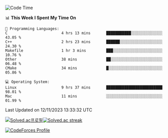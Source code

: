 
<!--START_SECTION:waka-->
![Code Time](http://img.shields.io/badge/Code%20Time-3%2C057%20hrs%202%20mins-blue)

📊 **This Week I Spent My Time On** 

```text
💬 Programming Languages: 
C                        4 hrs 13 mins       ███████████░░░░░░░░░░░░░░   43.05 % 
C++                      2 hrs 23 mins       ██████░░░░░░░░░░░░░░░░░░░   24.30 % 
Makefile                 1 hr 3 mins         ███░░░░░░░░░░░░░░░░░░░░░░   10.76 % 
Other                    38 mins             ██░░░░░░░░░░░░░░░░░░░░░░░   06.48 % 
CMake                    34 mins             █░░░░░░░░░░░░░░░░░░░░░░░░   05.86 % 

💻 Operating System: 
Linux                    9 hrs 37 mins       █████████████████████████   98.01 % 
Mac                      11 mins             ░░░░░░░░░░░░░░░░░░░░░░░░░   01.99 % 
```


 Last Updated on 12/11/2023 13:33:32 UTC
<!--END_SECTION:waka-->


[![Solved.ac프로필](http://mazassumnida.wtf/api/generate_badge?boj=hckim96)](https://solved.ac/hckim96)[![Solved.ac streak](http://mazandi.herokuapp.com/api?handle=hckim96&theme=dark)](https://solved.ac/hckim96)


[![CodeForces Profile](https://cf.leed.at?id=hckim96)](https://codeforces.com/profile/hckim96)

